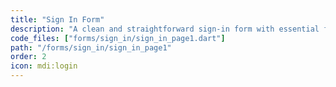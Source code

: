 ```yaml
---
title: "Sign In Form"
description: "A clean and straightforward sign-in form with essential fields and validation. Perfect for applications requiring a minimal authentication interface."
code_files: ["forms/sign_in/sign_in_page1.dart"]
path: "/forms/sign_in/sign_in_page1"
order: 2
icon: mdi:login
---
```


